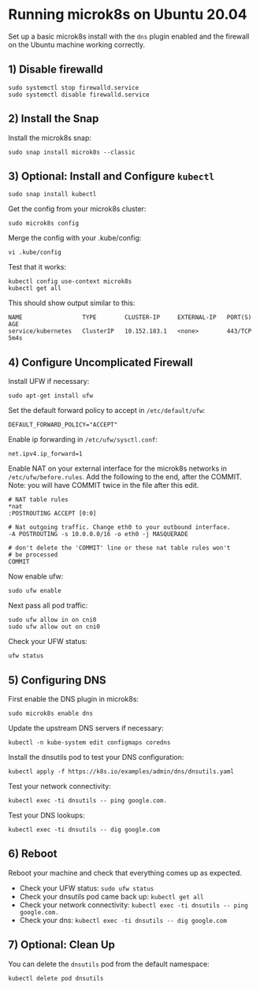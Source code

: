 # Running microk8s on Ubuntu 20.04

Set up a basic microk8s install with the `dns` plugin enabled and the firewall on the Ubuntu machine working correctly.

## 1) Disable firewalld

```shell script
sudo systemctl stop firewalld.service
sudo systemctl disable firewalld.service
```

## 2) Install the Snap

Install the microk8s snap:

```shell script
sudo snap install microk8s --classic
```

## 3) Optional: Install and Configure `kubectl`

```shell script
sudo snap install kubectl
```

Get the config from your microk8s cluster:

```shell script
sudo microk8s config
```

Merge the config with your .kube/config:

```shell script
vi .kube/config
```

Test that it works:

```shell script
kubectl config use-context microk8s
kubectl get all
```

This should show output similar to this:

```
NAME                 TYPE        CLUSTER-IP     EXTERNAL-IP   PORT(S)   AGE
service/kubernetes   ClusterIP   10.152.183.1   <none>        443/TCP   5m4s
```

## 4) Configure Uncomplicated Firewall

Install UFW if necessary:

```shell script
sudo apt-get install ufw
```

Set the default forward policy to accept in `/etc/default/ufw`:

```
DEFAULT_FORWARD_POLICY="ACCEPT"
```

Enable ip forwarding in `/etc/ufw/sysctl.conf`:

```
net.ipv4.ip_forward=1
```

Enable NAT on your external interface for the microk8s networks in `/etc/ufw/before.rules`.
Add the following to the end, after the COMMIT. Note: you will have COMMIT twice in the file
after this edit.

```
# NAT table rules
*nat
:POSTROUTING ACCEPT [0:0]

# Nat outgoing traffic. Change eth0 to your outbound interface.
-A POSTROUTING -s 10.0.0.0/16 -o eth0 -j MASQUERADE

# don't delete the 'COMMIT' line or these nat table rules won't
# be processed
COMMIT
```

Now enable ufw:

```shell script
sudo ufw enable
```

Next pass all pod traffic:

```shell script
sudo ufw allow in on cni0
sudo ufw allow out on cni0
```

Check your UFW status:

```shell script
ufw status
```

## 5) Configuring DNS

First enable the DNS plugin in microk8s:

```shell script
sudo microk8s enable dns
```

Update the upstream DNS servers if necessary:

```shell script
kubectl -n kube-system edit configmaps coredns
```

Install the dnsutils pod to test your DNS configuration:

```shell script
kubectl apply -f https://k8s.io/examples/admin/dns/dnsutils.yaml
```

Test your network connectivity:

```shell script
kubectl exec -ti dnsutils -- ping google.com.
```

Test your DNS lookups:

```shell script
kubectl exec -ti dnsutils -- dig google.com
```

## 6) Reboot

Reboot your machine and check that everything comes up as expected.

-   Check your UFW status: `sudo ufw status`
-   Check your dnsutils pod came back up: `kubectl get all`
-   Check your network connectivity: `kubectl exec -ti dnsutils -- ping google.com.`
-   Check your dns: `kubectl exec -ti dnsutils -- dig google.com`

## 7) Optional: Clean Up

You can delete the `dnsutils` pod from the default namespace:

```shell script
kubectl delete pod dnsutils
```